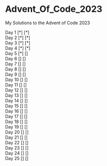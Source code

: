 # Advent_Of_Code_2023
My Solutions to the Advent of Code 2023

Day 1   [\*] [\*]  
Day 2   [\*] [\*]  
Day 3   [\*] [\*]  
Day 4   [\*] [\*]  
Day 5   [\*] []  
Day 6   [] []  
Day 7   [] []  
Day 8   [] []  
Day 9   [] []  
Day 10  [] []  
Day 11  [] []  
Day 12  [] []  
Day 13  [] []  
Day 14  [] []  
Day 15  [] []  
Day 16  [] []  
Day 17  [] []  
Day 18  [] []  
Day 19  [] []  
Day 20  [] []  
Day 21  [] []  
Day 22  [] []  
Day 23  [] []  
Day 24  [] []  
Day 25  [] []  